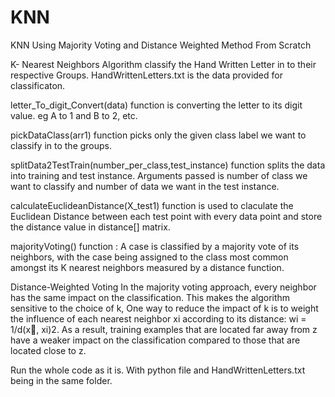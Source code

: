 # KNN
KNN Using Majority Voting and Distance Weighted Method From Scratch

K- Nearest Neighbors Algorithm classify the Hand Written Letter in to their respective Groups.
HandWrittenLetters.txt is the data provided for classificaton.

letter_To_digit_Convert(data) function is converting the letter to its digit value.
eg A to 1 and B to 2, etc.

pickDataClass(arr1) function picks only the given class label we want to classify in to the groups.

splitData2TestTrain(number_per_class,test_instance) function splits the data into training and test instance.
Arguments passed is number of class we want to classify and number of data we want in the test instance.

calculateEuclideanDistance(X_test1) function is used to claculate the Euclidean Distance between each test point with every data point and store the distance value in distance[] matrix.

majorityVoting() function : A case is classified by a majority vote of its neighbors, with the case being assigned to the class most common amongst its K nearest neighbors measured by a distance function. 

Distance-Weighted Voting 
In the majority voting approach, every neighbor has the same impact on the classification. This makes the algorithm sensitive to the choice of k, One way to reduce the impact of k is to weight the influence of each nearest neighbor xi according to its distance: wi = 1/d(x, xi)2. As a result, training examples that are located far away from z have a weaker impact on the classification compared to those that are located close to z.

Run the whole code as it is. With python file and HandWrittenLetters.txt being in the same folder.
